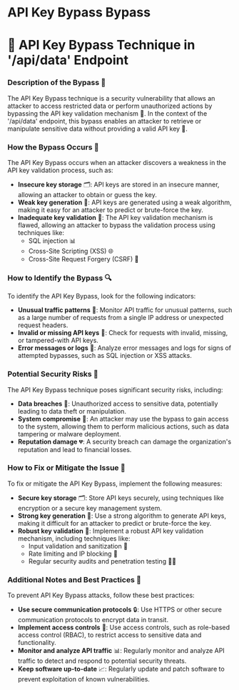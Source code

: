 # API Key Bypass Bypass

📝 API Key Bypass Technique in '/api/data' Endpoint
=====================================================

### Description of the Bypass 🤔
The API Key Bypass technique is a security vulnerability that allows an attacker to access restricted data or perform unauthorized actions by bypassing the API key validation mechanism 🚪. In the context of the '/api/data' endpoint, this bypass enables an attacker to retrieve or manipulate sensitive data without providing a valid API key 🔑.

### How the Bypass Occurs 🤺
The API Key Bypass occurs when an attacker discovers a weakness in the API key validation process, such as:
* **Insecure key storage** 🗂️: API keys are stored in an insecure manner, allowing an attacker to obtain or guess the key.
* **Weak key generation** 🔢: API keys are generated using a weak algorithm, making it easy for an attacker to predict or brute-force the key.
* **Inadequate key validation** 🚫: The API key validation mechanism is flawed, allowing an attacker to bypass the validation process using techniques like:
	+ SQL injection 📊
	+ Cross-Site Scripting (XSS) 🌐
	+ Cross-Site Request Forgery (CSRF) 🤖

### How to Identify the Bypass 🔍
To identify the API Key Bypass, look for the following indicators:
* **Unusual traffic patterns** 🚨: Monitor API traffic for unusual patterns, such as a large number of requests from a single IP address or unexpected request headers.
* **Invalid or missing API keys** 🚫: Check for requests with invalid, missing, or tampered-with API keys.
* **Error messages or logs** 📝: Analyze error messages and logs for signs of attempted bypasses, such as SQL injection or XSS attacks.

### Potential Security Risks 🚨
The API Key Bypass technique poses significant security risks, including:
* **Data breaches** 🚫: Unauthorized access to sensitive data, potentially leading to data theft or manipulation.
* **System compromise** 🤖: An attacker may use the bypass to gain access to the system, allowing them to perform malicious actions, such as data tampering or malware deployment.
* **Reputation damage** 💔: A security breach can damage the organization's reputation and lead to financial losses.

### How to Fix or Mitigate the Issue 🚧
To fix or mitigate the API Key Bypass, implement the following measures:
* **Secure key storage** 🗂️: Store API keys securely, using techniques like encryption or a secure key management system.
* **Strong key generation** 🔢: Use a strong algorithm to generate API keys, making it difficult for an attacker to predict or brute-force the key.
* **Robust key validation** 🚫: Implement a robust API key validation mechanism, including techniques like:
	+ Input validation and sanitization 🚮
	+ Rate limiting and IP blocking 🚫
	+ Regular security audits and penetration testing 🕵️‍♀️

### Additional Notes and Best Practices 📝
To prevent API Key Bypass attacks, follow these best practices:
* **Use secure communication protocols** 🔒: Use HTTPS or other secure communication protocols to encrypt data in transit.
* **Implement access controls** 🚫: Use access controls, such as role-based access control (RBAC), to restrict access to sensitive data and functionality.
* **Monitor and analyze API traffic** 📊: Regularly monitor and analyze API traffic to detect and respond to potential security threats.
* **Keep software up-to-date** 📈: Regularly update and patch software to prevent exploitation of known vulnerabilities.